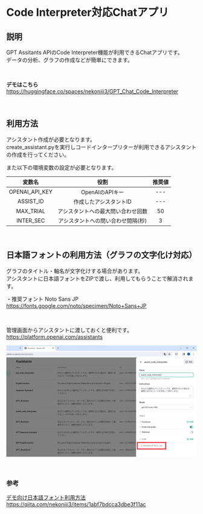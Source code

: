 # Code Interpreter対応Chatアプリ

## 説明
GPT Assitants APIのCode Interpreter機能が利用できるChatアプリです。<br>
データの分析、グラフの作成などが簡単にできます。

<br>

**デモはこちら** <br>
https://huggingface.co/spaces/nekoniii3/GPT_Chat_Code_Interpreter

<br>

## 利用方法

アシスタント作成が必要となります。<br>
create_assistant.pyを実行しコードインタープリターが利用できるアシスタントの作成を行ってください。
<br>

また以下の環境変数の設定が必要となります。   <br>

| 変数名 | 役割 | 推奨値 |
| :---:  | :---:  | :---:  |
| OPENAI_API_KEY | OpenAIのAPIキー | --- |
| ASSIST_ID | 作成したアシスタントID | --- |
| MAX_TRIAL | アシスタントへの最大問い合わせ回数 | 50 |
| INTER_SEC | アシスタントへの問い合わせ間隔(秒) | 3 |

<br>

## 日本語フォントの利用方法（グラフの文字化け対応）
<!-- [日本語フォントの利用ほう](docs\日本語フォント利用)-->
グラフのタイトル・軸名が文字化けする場合があります。<br>
アシスタントに日本語フォントをZIPで渡し、利用してもらうことで解消されます。

・推奨フォント Noto Sans JP<br>
https://fonts.google.com/noto/specimen/Noto+Sans+JP

<br>

管理画面からアシスタントに渡しておくと便利です。<br>
https://platform.openai.com/assistants
<br>

![](images/assistants_file.png)

<br>

### 参考
[デモ向け日本語フォント利用方法](docs\日本語フォント利用)<br>
https://qiita.com/nekoniii3/items/1abf7bdcca3dbe3f11ac